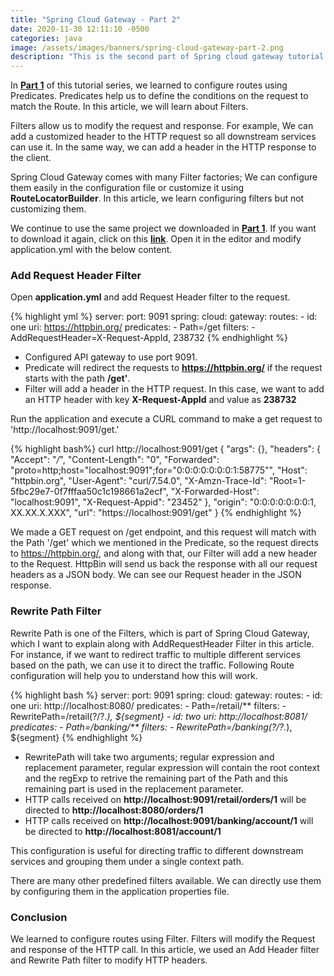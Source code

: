 ```yaml
---
title: "Spring Cloud Gateway - Part 2"
date: 2020-11-30 12:11:10 -0500
categories: java
image: /assets/images/banners/spring-cloud-gateway-part-2.png
description: "This is the second part of Spring cloud gateway tutorial. We will learn the basics and configure the Spring Cloud Gateway. We will go through the sample project and run it to see the results, and also, we will see how to configure Filters to change request and response."
---
```


In **[Part 1]({{site.baseurl}}/spring-cloud-gateway-part-1/)** of this tutorial series, we learned to configure routes using Predicates. Predicates help us to define the conditions on the request to match the Route. In this article, we will learn about Filters.

Filters allow us to modify the request and response. For example, We can add a customized header to the HTTP request so all downstream services can use it. In the same way, we can add a header in the HTTP response to the client.

Spring Cloud Gateway comes with many Filter factories; We can configure them easily in the configuration file or customize it using **RouteLocatorBuilder**. In this article, we learn configuring filters but not customizing them.

We continue to use the same project we downloaded in **[Part 1]({{site.baseurl}}/spring-cloud-gateway-part-1/)**. If you want to download it again, click on this **[link](https://start.spring.io/#!type=maven-project&language=java&platformVersion=2.4.0.RELEASE&packaging=jar&jvmVersion=11&groupId=com.example&artifactId=demo&name=demo&description=Demo%20project%20for%20Spring%20Boot&packageName=com.example.demo&dependencies=cloud-gateway)**. Open it in the editor and modify application.yml with the below content.

### Add Request Header Filter

Open **application.yml** and add Request Header filter to the request.

{% highlight yml %}
server:
  port: 9091
spring:
  cloud:
    gateway:
      routes:
        - id: one
          uri: https://httpbin.org/
          predicates:
            - Path=/get
          filters:
            - AddRequestHeader=X-Request-AppId, 238732
{% endhighlight %}

* Configured API gateway to use port 9091.
* Predicate will redirect the requests to **https://httpbin.org/** if the request starts with the path **/get'**.
* Filter will add a header in the HTTP request. In this case, we want to add an HTTP header with key **X-Request-AppId** and value as **238732**

Run the application and execute a CURL command to make a get request to 'http://localhost:9091/get.'

{% highlight bash%}
curl http://localhost:9091/get
{
 "args": {}, 
 "headers": {
  "Accept": "*/*", 
  "Content-Length": "0", 
  "Forwarded": "proto=http;host=\"localhost:9091\";for=\"0:0:0:0:0:0:0:1:58775\"", 
  "Host": "httpbin.org", 
  "User-Agent": "curl/7.54.0", 
  "X-Amzn-Trace-Id": "Root=1-5fbc29e7-0f7fffaa50c1c198661a2ecf", 
  "X-Forwarded-Host": "localhost:9091", 
  "X-Request-Appid": "23452"
 }, 
 "origin": "0:0:0:0:0:0:0:1, XX.XX.X.XXX", 
 "url": "https://localhost:9091/get"
}
{% endhighlight %}

We made a GET request on /get endpoint, and this request will match with the Path '/get' which we mentioned in the Predicate, so the request directs to https://httpbin.org/, and along with that, our Filter will add a new header to the Request. HttpBin will send us back the response with all our request headers as a JSON body. We can see our Request header in the JSON response.

### Rewrite Path Filter

Rewrite Path is one of the Filters, which is part of Spring Cloud Gateway, which I want to explain along with AddRequestHeader Filter in this article. For instance, if we want to redirect traffic to multiple different services based on the path, we can use it to direct the traffic. Following Route configuration will help you to understand how this will work.

{% highlight bash %}
server:
  port: 9091
spring:
  cloud:
    gateway:
      routes:
        - id: one
          uri: http://localhost:8080/
          predicates:
            - Path=/retail/**
          filters:
            - RewritePath=/retail(?<segment>/?.*), $\{segment}
        - id: two
            uri: http://localhost:8081/
            predicates:
              - Path=/banking/**
            filters:
              - RewritePath=/banking(?<segment>/?.*), $\{segment}
{% endhighlight %}

* RewritePath will take two arguments; regular expression and replacement parameter, regular expression will contain the root context and the regExp to retrive the remaining part of the Path and this remaining part is used in the replacement parameter.
* HTTP calls received on **http://localhost:9091/retail/orders/1** will be directed to **http://localhost:8080/orders/1**
* HTTP calls received on **http://localhost:9091/banking/account/1** will be directed to **http://localhost:8081/account/1**

This configuration is useful for directing traffic to different downstream services and grouping them under a single context path.

There are many other predefined filters available. We can directly use them by configuring them in the application properties file.

### Conclusion

We learned to configure routes using Filter. Filters will modify the Request and response of the HTTP call. In this article, we used an Add Header filter and Rewrite Path filter to modify HTTP headers.